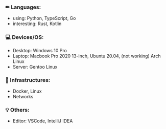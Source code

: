 ### ✏ Languages:

- using: Python, TypeScript, Go
- interesting: Rust, Kotlin

### 💻 Devices/OS:

- Desktop: Windows 10 Pro
- Laptop: Macbook Pro 2020 13-inch, Ubuntu 20.04, (not working) Arch Linux
- Server: Gentoo Linux

### 🚧 Infrastructures:

- Docker, Linux
- Networks

### 💡 Others:

- Editor: VSCode, IntelliJ IDEA
